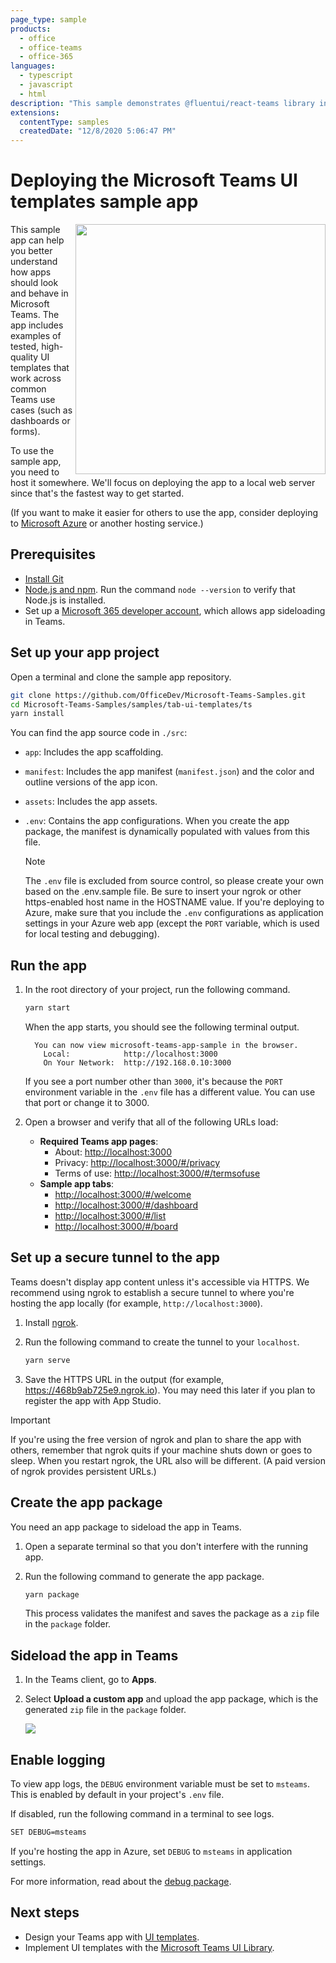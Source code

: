 ```yaml
---
page_type: sample
products:
  - office
  - office-teams
  - office-365
languages:
  - typescript
  - javascript
  - html
description: "This sample demonstrates @fluentui/react-teams library in Microsoft Teams apps."
extensions:
  contentType: samples
  createdDate: "12/8/2020 5:06:47 PM"
---
```


# Deploying the Microsoft Teams UI templates sample app

<img align="right" width="400" src="https://i.ibb.co/xSLQP14/app-sample.png" />

This sample app can help you better understand how apps should look and behave in Microsoft Teams. The app includes examples of tested, high-quality UI templates that work across common Teams use cases (such as dashboards or forms).

To use the sample app, you need to host it somewhere. We'll focus on deploying the app to a local web server since that's the fastest way to get started.

(If you want to make it easier for others to use the app, consider deploying to [Microsoft Azure](https://azure.microsoft.com/get-started/web-app/) or another hosting service.)

## Prerequisites

- <a href="https://git-scm.com/" target="_blank">Install Git</a>
- [Node.js and npm](https://nodejs.org). Run the command `node --version` to verify that Node.js is installed.
- Set up a [Microsoft 365 developer account](https://docs.microsoft.com/microsoftteams/platform/build-your-first-app/build-first-app-overview#set-up-your-development-account), which allows app sideloading in Teams.

## Set up your app project

Open a terminal and clone the sample app repository.

```bash
git clone https://github.com/OfficeDev/Microsoft-Teams-Samples.git
cd Microsoft-Teams-Samples/samples/tab-ui-templates/ts
yarn install
```

You can find the app source code in `./src`:

- `app`: Includes the app scaffolding.

- `manifest`: Includes the app manifest (`manifest.json`) and the color and outline versions of the app icon.

- `assets`: Includes the app assets.

- `.env`: Contains the app configurations. When you create the app package, the manifest is dynamically populated with values from this file.

  > [!NOTE]
  > The `.env` file is excluded from source control, so please create your own based on the .env.sample file. Be sure to insert your ngrok or other https-enabled host name in the HOSTNAME value. If you're deploying to Azure, make sure that you include the `.env` configurations as application settings in your Azure web app (except the `PORT` variable, which is used for local testing and debugging).

## Run the app

1. In the root directory of your project, run the following command.

   ```bash
   yarn start
   ```

   When the app starts, you should see the following terminal output.

   ```
     You can now view microsoft-teams-app-sample in the browser.
       Local:            http://localhost:3000
       On Your Network:  http://192.168.0.10:3000
   ```

   If you see a port number other than `3000`, it's because the `PORT` environment variable in the `.env` file has a different value. You can use that port or change it to 3000.

2. Open a browser and verify that all of the following URLs load:
   - **Required Teams app pages**:
     - About: [http://localhost:3000](http://localhost:3000)
     - Privacy: [http://localhost:3000/#/privacy](http://localhost:3000/#/privacy)
     - Terms of use: [http://localhost:3000/#/termsofuse](http://localhost:3000/#/termsofuse)
   - **Sample app tabs**:
     - [http://localhost:3000/#/welcome](http://localhost:3000/#/welcome)
     - [http://localhost:3000/#/dashboard](http://localhost:3000/#/dashboard)
     - [http://localhost:3000/#/list](http://localhost:3000/#/list)
     - [http://localhost:3000/#/board](http://localhost:3000/#/board)

## Set up a secure tunnel to the app

Teams doesn't display app content unless it's accessible via HTTPS. We recommend using ngrok to establish a secure tunnel to where you're hosting the app locally (for example, `http://localhost:3000`).

1. Install [ngrok](https://ngrok.io).

1. Run the following command to create the tunnel to your `localhost`.

   ```bash
   yarn serve
   ```

1. Save the HTTPS URL in the output (for example, https://468b9ab725e9.ngrok.io). You may need this later if you plan to register the app with App Studio.

> [!IMPORTANT]
> If you're using the free version of ngrok and plan to share the app with others, remember that ngrok quits if your machine shuts down or goes to sleep. When you restart ngrok, the URL also will be different. (A paid version of ngrok provides persistent URLs.)

## Create the app package

You need an app package to sideload the app in Teams.

1. Open a separate terminal so that you don't interfere with the running app.

1. Run the following command to generate the app package.

   ```bash
   yarn package
   ```

   This process validates the manifest and saves the package as a `zip` file in the `package` folder.

## Sideload the app in Teams

1. In the Teams client, go to **Apps**.

1. Select **Upload a custom app** and upload the app package, which is the generated `zip` file in the `package` folder.

   <img type="content" src="https://docs.microsoft.com/en-us/microsoftteams/platform/assets/images/build-your-first-app/upload-custom-app-closeup.png" alt-text="Illustration showing where in Teams you can upload a custom app." />

## Enable logging

To view app logs, the `DEBUG` environment variable must be set to `msteams`. This is enabled by default in your project's `.env` file.

If disabled, run the following command in a terminal to see logs.

```bash
SET DEBUG=msteams
```

If you're hosting the app in Azure, set `DEBUG` to `msteams` in application settings.

For more information, read about the [debug package](https://www.npmjs.com/package/debug).

## Next steps

- Design your Teams app with [UI templates](https://docs.microsoft.com/microsoftteams/platform/concepts/design/design-teams-app-ui-templates).
- Implement UI templates with the [Microsoft Teams UI Library](https://www.npmjs.com/package/@fluentui/react-teams).

